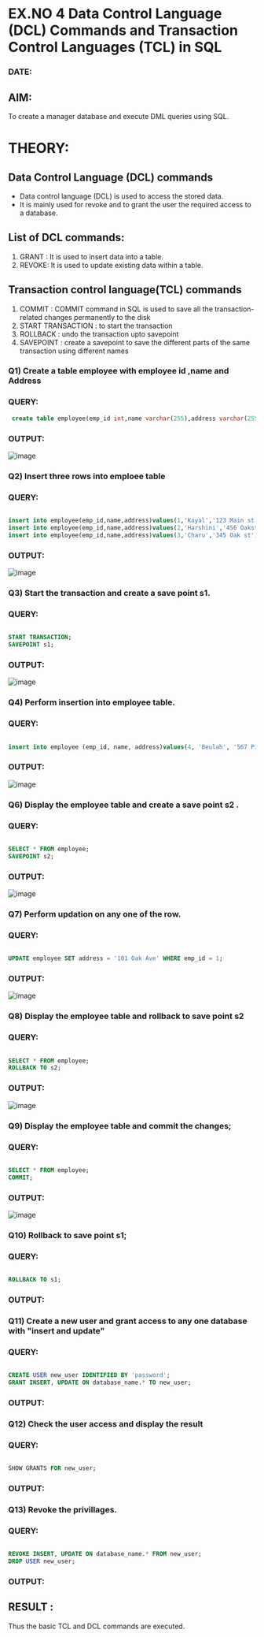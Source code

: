 # EX.NO 4 Data Control Language (DCL) Commands and Transaction Control Languages (TCL) in SQL
### DATE:
## AIM:
To create a manager database and execute DML queries using SQL.

# THEORY:
## Data Control Language (DCL) commands
* Data control language (DCL) is used to access the stored data.
* It is mainly used for revoke and to grant the user the required access to a database.
## List of DCL commands: 
1. GRANT : It is used to insert data into a table.
2. REVOKE: It is used to update existing data within a table.
## Transaction control language(TCL) commands
1. COMMIT : COMMIT command in SQL is used to save all the transaction-related changes permanently to the disk
2. START TRANSACTION : to start the transaction
3. ROLLBACK : undo the transaction upto savepoint 
4. SAVEPOINT : create a savepoint to save the different parts of the same transaction using different names

### Q1) Create a table employee with employee id ,name and Address

### QUERY:
```sql
 create table employee(emp_id int,name varchar(255),address varchar(255));
 ```
### OUTPUT:

![image](https://github.com/Kayalvizhi02/DBMS/assets/75413726/c4c6e700-c519-4021-a0b8-6f80714265a7)

### Q2) Insert three rows into emploee table 

### QUERY:
```sql

insert into employee(emp_id,name,address)values(1,'Kayal','123 Main st');
insert into employee(emp_id,name,address)values(2,'Harshini','456 Oakst');
insert into employee(emp_id,name,address)values(3,'Charu','345 Oak st');
```
### OUTPUT:
![image](https://github.com/Kayalvizhi02/DBMS/assets/75413726/6b8aa5c1-df56-43b8-9f6b-bc126865ff07)


### Q3) Start the transaction and create a save point s1.

### QUERY:

```sql

START TRANSACTION;
SAVEPOINT s1;
```
### OUTPUT:
![image](https://github.com/Kayalvizhi02/DBMS/assets/75413726/fde802d5-7e62-494d-a0f3-66925f79c898)

### Q4) Perform insertion into employee table.

### QUERY:
```sql

insert into employee (emp_id, name, address)values(4, 'Beulah', '567 Pine St');
```
### OUTPUT:

![image](https://github.com/Kayalvizhi02/DBMS/assets/75413726/18506561-f1dd-4785-8acd-f0206fc872e2)


### Q6)	Display the employee table and create a save point s2 .


### QUERY:
```sql

SELECT * FROM employee;
SAVEPOINT s2;
```
### OUTPUT:

![image](https://github.com/Kayalvizhi02/DBMS/assets/75413726/745c60cd-ddbb-4318-8ac7-db04a54a6814)

### Q7)	Perform updation on any one of the row.


### QUERY:
```sql

UPDATE employee SET address = '101 Oak Ave' WHERE emp_id = 1;
```
### OUTPUT:
![image](https://github.com/Kayalvizhi02/DBMS/assets/75413726/c03a03da-6d9e-47ed-9706-fe60647f2e55)


### Q8) Display the employee table and rollback to  save point s2 


### QUERY:
```sql

SELECT * FROM employee;
ROLLBACK TO s2;
```
### OUTPUT:

![image](https://github.com/Kayalvizhi02/DBMS/assets/75413726/160f6211-35f8-4235-a2be-665635c15244)

### Q9) Display the employee table and commit the changes; 


### QUERY:
```sql

SELECT * FROM employee;
COMMIT;
```
### OUTPUT:

![image](https://github.com/Kayalvizhi02/DBMS/assets/75413726/c525cb78-aae0-41b1-9c89-bba6ad09e8b0)

### Q10) Rollback to save point s1;


### QUERY:
```sql

ROLLBACK TO s1;

```
### OUTPUT:


### Q11)	Create a new user and grant access to any one database with "insert and update"


### QUERY:
```sql

CREATE USER new_user IDENTIFIED BY 'password';
GRANT INSERT, UPDATE ON database_name.* TO new_user;
```

### OUTPUT:


### Q12) Check the user access and display the result 


### QUERY:
```sql

SHOW GRANTS FOR new_user;

```
### OUTPUT:

### Q13) Revoke the privillages.

### QUERY:
```sql

REVOKE INSERT, UPDATE ON database_name.* FROM new_user;
DROP USER new_user;

```
### OUTPUT:


## RESULT :
Thus the basic TCL and DCL commands are executed.
